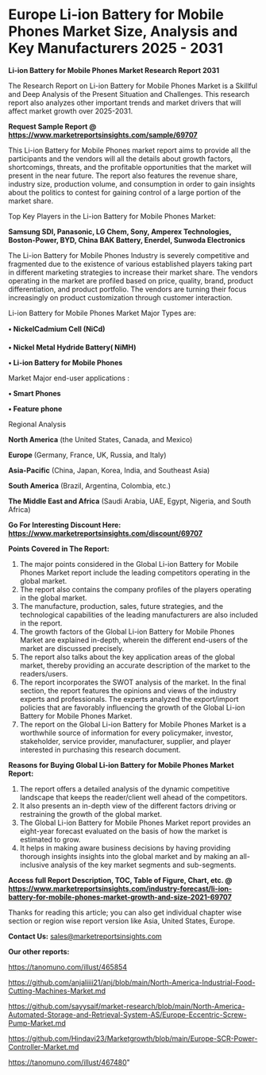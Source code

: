 # Europe Li-ion Battery for Mobile Phones Market Size, Analysis and Key Manufacturers 2025 - 2031

<strong>Li-ion Battery for Mobile Phones Market Research Report 2031</strong>

The Research Report on Li-ion Battery for Mobile Phones Market is a Skillful and Deep Analysis of the Present Situation and Challenges. This research report also analyzes other important trends and market drivers that will affect market growth over 2025-2031.

<strong>Request Sample Report @ <a href=https://www.marketreportsinsights.com/sample/69707>https://www.marketreportsinsights.com/sample/69707</a></strong>

This Li-ion Battery for Mobile Phones market report aims to provide all the participants and the vendors will all the details about growth factors, shortcomings, threats, and the profitable opportunities that the market will present in the near future. The report also features the revenue share, industry size, production volume, and consumption in order to gain insights about the politics to contest for gaining control of a large portion of the market share.

Top Key Players in the Li-ion Battery for Mobile Phones Market:

<strong>Samsung SDI, Panasonic, LG Chem, Sony, Amperex Technologies, Boston-Power, BYD, China BAK Battery, Enerdel, Sunwoda Electronics</strong>

The Li-ion Battery for Mobile Phones Industry is severely competitive and fragmented due to the existence of various established players taking part in different marketing strategies to increase their market share. The vendors operating in the market are profiled based on price, quality, brand, product differentiation, and product portfolio. The vendors are turning their focus increasingly on product customization through customer interaction.

Li-ion Battery for Mobile Phones Market Major Types are:

<strong>• NickelCadmium Cell (NiCd)

• Nickel Metal Hydride Battery( NiMH)

• Li-ion Battery for Mobile Phones</strong>

Market Major end-user applications :

<strong>• Smart Phones

• Feature phone</strong>

Regional Analysis

</u><strong><b>North America</b></strong> (the United States, Canada, and Mexico)

<strong><b>Europe </b></strong>(Germany, France, UK, Russia, and Italy)

<strong><b>Asia-Pacific</b></strong> (China, Japan, Korea, India, and Southeast Asia)

<strong><b>South America</b></strong> (Brazil, Argentina, Colombia, etc.)

<strong><b>The Middle East and Africa</b></strong> (Saudi Arabia, UAE, Egypt, Nigeria, and South Africa)

<strong>Go For Interesting Discount Here: <a href=https://www.marketreportsinsights.com/discount/69707>https://www.marketreportsinsights.com/discount/69707</a></strong>

<strong>Points Covered in The Report:</strong>
<ol>
  <li>The major points considered in the Global Li-ion Battery for Mobile Phones Market report include the leading competitors operating in the global market.</li>
  <li>The report also contains the company profiles of the players operating in the global market.</li>
  <li>The manufacture, production, sales, future strategies, and the technological capabilities of the leading manufacturers are also included in the report.</li>
  <li>The growth factors of the Global Li-ion Battery for Mobile Phones Market are explained in-depth, wherein the different end-users of the market are discussed precisely.</li>
  <li>The report also talks about the key application areas of the global market, thereby providing an accurate description of the market to the readers/users.</li>
  <li>The report incorporates the SWOT analysis of the market. In the final section, the report features the opinions and views of the industry experts and professionals. The experts analyzed the export/import policies that are favorably influencing the growth of the Global Li-ion Battery for Mobile Phones Market.</li>
  <li>The report on the Global Li-ion Battery for Mobile Phones Market is a worthwhile source of information for every policymaker, investor, stakeholder, service provider, manufacturer, supplier, and player interested in purchasing this research document.</li>
</ol>
<strong>Reasons for Buying Global Li-ion Battery for Mobile Phones Market Report:</strong>

<ol>
  <li>The report offers a detailed analysis of the dynamic competitive landscape that keeps the reader/client well ahead of the competitors.</li>
  <li>It also presents an in-depth view of the different factors driving or restraining the growth of the global market.</li>
  <li>The Global Li-ion Battery for Mobile Phones Market report provides an eight-year forecast evaluated on the basis of how the market is estimated to grow.</li>
  <li>It helps in making aware business decisions by having providing thorough insights insights into the global market and by making an all-inclusive analysis of the key market segments and sub-segments.</li>
</ol>
<strong>Access full Report Description, TOC, Table of Figure, Chart, etc. @ <a href=https://www.marketreportsinsights.com/industry-forecast/li-ion-battery-for-mobile-phones-market-growth-and-size-2021-69707>https://www.marketreportsinsights.com/industry-forecast/li-ion-battery-for-mobile-phones-market-growth-and-size-2021-69707</a></strong>


Thanks for reading this article; you can also get individual chapter wise section or region wise report version like Asia, United States, Europe.

<strong>Contact Us:</strong>
sales@marketreportsinsights.com

<strong>Our other reports:</strong>

<a href=https://tanomuno.com/illust/465854>https://tanomuno.com/illust/465854</a>

<a href=https://github.com/anjaliiii21/anj/blob/main/North-America-Industrial-Food-Cutting-Machines-Market.md>https://github.com/anjaliiii21/anj/blob/main/North-America-Industrial-Food-Cutting-Machines-Market.md</a>

<a href=https://github.com/sayysaif/market-research/blob/main/North-America-Automated-Storage-and-Retrieval-System-AS/Europe-Eccentric-Screw-Pump-Market.md>https://github.com/sayysaif/market-research/blob/main/North-America-Automated-Storage-and-Retrieval-System-AS/Europe-Eccentric-Screw-Pump-Market.md</a>

<a href=https://github.com/Hindavi23/Marketgrowth/blob/main/Europe-SCR-Power-Controller-Market.md>https://github.com/Hindavi23/Marketgrowth/blob/main/Europe-SCR-Power-Controller-Market.md</a>

<a href=https://tanomuno.com/illust/467480>https://tanomuno.com/illust/467480</a>"
